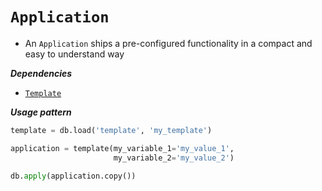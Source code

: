 # `Application`

- An `Application` ships a pre-configured functionality in a compact and easy to understand way

***Dependencies***

- [`Template`](./template.md)

***Usage pattern***

```python
template = db.load('template', 'my_template')

application = template(my_variable_1='my_value_1',
                       my_variable_2='my_value_2')

db.apply(application.copy())
```
